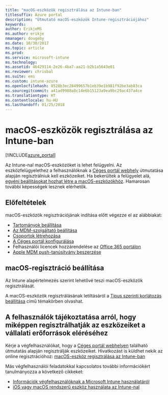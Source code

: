 ```yaml
---
title: "macOS-eszközök regisztrálása az Intune-ban"
titlesuffix: Azure portal
description: "Útmutató macOS-eszközök Intune-regisztrációjához"
keywords: 
author: ErikjeMS
ms.author: erikje
nmanager: dougeby
ms.date: 10/30/2017
ms.topic: article
ms.prod: 
ms.service: microsoft-intune
ms.technology: 
ms.assetid: 46429114-2e26-4ba7-aa21-b2b1a5643e01
ms.reviewer: chrisbal
ms.suite: ems
ms.custom: intune-azure
ms.openlocfilehash: 8528b3ec28499657b1eb39e1b981f92be3ab83ca
ms.sourcegitcommit: a41ad9988a8c14e6b15123a9ea9bc29ac437a4ce
ms.translationtype: HT
ms.contentlocale: hu-HU
ms.lasthandoff: 01/25/2018
---
```

# <a name="enroll-macos-devices-in-intune"></a>macOS-eszközök regisztrálása az Intune-ban

[!INCLUDE[azure_portal](./includes/azure_portal.md)]

Az Intune-nal macOS-eszközöket is lehet felügyelni. Az eszközfelügyelethez a felhasználóknak a [Céges portál webhely](http://portal.manage.microsoft.com) útmutatása alapján regisztrálniuk kell eszközeiket. Ha bekerültek a felügyelet alá, [egyéni beállításokat hozhat létre a macOS-eszközökhöz](custom-settings-macos.md). Hamarosan további képességek lesznek elérhetők.

## <a name="prerequisites"></a>Előfeltételek

macOS-eszközök regisztrációjának indítása előtt végezze el az alábbiakat:

- [Tartományok beállítása](custom-domain-name-configure.md)
- [Az MDM-szolgáltató beállítása](mdm-authority-set.md)
- [Csoportok létrehozása](https://docs.microsoft.com/intune-classic/get-started/start-with-a-paid-subscription-to-microsoft-intune-step-5)
- [A Céges portál konfigurálása](company-portal-app.md)
- Felhasználói licencek hozzárendelése az [Office 365 portálon](http://go.microsoft.com/fwlink/p/?LinkId=698854)
- [Apple MDM push-tanúsítvány beszerzése](apple-mdm-push-certificate-get.md)

## <a name="set-up-macos-enrollment"></a>macOS-regisztráció beállítása

Az Intune alapértelmezés szerint lehetővé teszi macOS-eszközök regisztrálását.

A macOS-eszközök regisztrálásának letiltásáról a [Típus szerinti korlátozás beállítása](enrollment-restrictions-set.md) című témakörben olvashat.

## <a name="tell-your-users-how-to-enroll-their-devices-to-access-company-resources"></a>A felhasználók tájékoztatása arról, hogy miképpen regisztrálhatják az eszközeiket a vállalati erőforrások eléréséhez

Kérje a végfelhasználókat, hogy a [Céges portál webhelyen](http://portal.manage.microsoft.com) található útmutatás alapján regisztrálják eszközeiket. Hivatkozást is küldhet nekik az online regisztrációhoz: [macOS-eszköz regisztrálása az Intune-ban](https://docs.microsoft.com/intune-user-help/enroll-your-device-in-intune-macos)

Más végfelhasználói feladatokkal kapcsolatos további információkért tanulmányozza a következő cikkeket:

- [Információk végfelhasználóknak a Microsoft Intune használatáról](end-user-educate.md)
- [iOS vagy macOS rendszerű eszköz használata az Intune-nal](https://docs.microsoft.com/intune-user-help/using-your-ios-or-mac-os-x-device-with-intune)
